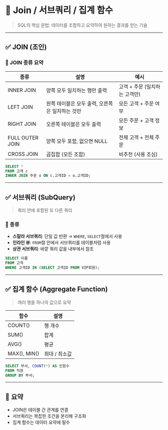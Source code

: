 
# 🔗 Join / 서브쿼리 / 집계 함수

> SQL의 핵심 문법: 데이터를 조합하고 요약하여 원하는 결과를 얻는 기술

---

## ✅ JOIN (조인)

### 📌 JOIN 종류 요약

| 종류 | 설명 | 예시 |
|------|------|------|
| INNER JOIN | 양쪽 모두 일치하는 행만 출력 | 고객 + 주문 (일치하는 고객만) |
| LEFT JOIN | 왼쪽 테이블은 모두 출력, 오른쪽은 일치하는 것만 | 모든 고객 + 주문 여부 |
| RIGHT JOIN | 오른쪽 테이블은 모두 출력 | 모든 주문 + 고객 정보 |
| FULL OUTER JOIN | 양쪽 모두 포함, 없으면 NULL | 전체 고객 + 전체 주문 |
| CROSS JOIN | 곱집합 (모든 조합) | 비추천 (사용 조심) |

```sql
SELECT *
FROM 고객 c
INNER JOIN 주문 o ON c.고객ID = o.고객ID;
```

---

## ✅ 서브쿼리 (SubQuery)

> 쿼리 안에 포함된 또 다른 쿼리

### 📌 종류

- **스칼라 서브쿼리**: 단일 값 반환 → `WHERE`, `SELECT`절에서 사용
- **인라인 뷰**: `FROM`절 안에서 서브쿼리를 테이블처럼 사용
- **상관 서브쿼리**: 바깥 쿼리 값을 내부에서 참조

```sql
SELECT 이름
FROM 고객
WHERE 고객ID IN (SELECT 고객ID FROM VIP회원);
```

---

## ✅ 집계 함수 (Aggregate Function)

> 여러 행을 하나의 값으로 요약

| 함수 | 설명 |
|------|------|
| COUNT() | 행 개수 |
| SUM() | 합계 |
| AVG() | 평균 |
| MAX(), MIN() | 최대 / 최소값 |

```sql
SELECT 부서, COUNT(*) AS 인원수
FROM 직원
GROUP BY 부서;
```

---

## 🧠 요약

- JOIN은 테이블 간 관계를 연결
- 서브쿼리는 복잡한 조건을 분리해 구조화
- 집계 함수는 데이터 요약에 필수
